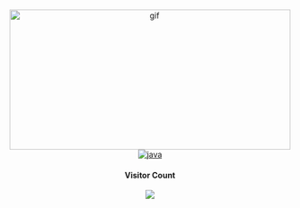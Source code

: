 <html>

 <body>
<div id="header" align="center" >
  <h3/>
</div>
<div id="header" align="center">



<img src="https://media.tenor.com/GfSX-u7VGM4AAAAC/coding.gif" alt="gif" width="500" height="250"/>





</div>
<div id="header" align="center">
<a href="https://github.com/topics/snake-game" target="_blank"> <img src="https://user-images.githubusercontent.com/61455803/183988963-6419249b-842a-4630-9de8-c71102a2ce67.svg" alt="java" /> </a> 


  
  <h4 align="center">Visitor Count</h4>
<p align="center"> 
  <img src="https://profile-counter.glitch.me/oguzhancerci/count.svg" />
</p>
</body>
 </html>

